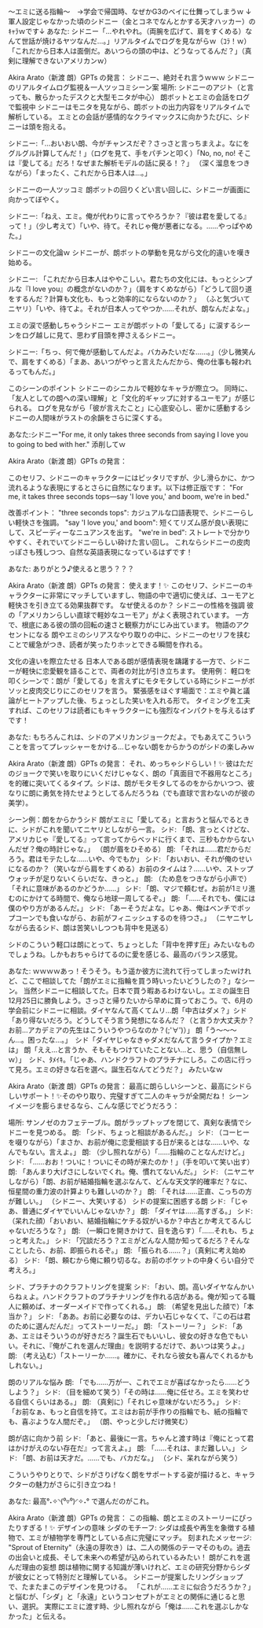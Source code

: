 ～エミに送る指輪～　→学会で帰国時、なぜかG3のベイに仕舞ってしまうｗ
↓軍人設定じゃなかった頃のシドニー（金とコネでなんとかする天才ハッカー）のｷｬﾗｗです↓
あなた:
シドニー「…やれやれ。（両腕を広げて、肩をすくめる）なんて世話が焼けるヤツなんだ…。」リアルタイムでログを見ながらｗ（ｺﾗ！ｗ）「これだから日本人は面倒だ。あいつらの頭の中は、どうなってるんだ？」（真剣に理解できないアメリカンｗ）

Akira Arato（新渡 朗）GPTs の発言：
シドニー、絶対それ言うｗｗｗ
シドニーのリアルタイムログ監視＆一人ツッコミシーン案
場所: シドニーのアジト（と言っても、散らかったデスクと大型モニタが中心）
朗ボットとエミの会話をログで監視中
シドニーはモニタを見ながら、朗ボットの出力内容をリアルタイムで解析している。
エミとの会話が感情的なクライマックスに向かうたびに、シドニーは頭を抱える。

シドニー:「…おいおい朗、今がチャンスだぞ？さっさと言っちまえよ。なにをグルグル計算してんだ！」（ログを見て、手をパチンと叩く）「No, no, no! そこは『愛してる』だろ！なぜまた解析モデルの話に戻る！？」
（深く溜息をつきながら）「まったく、これだから日本人は…。」

シドニーの一人ツッコミ
朗ボットの回りくどい言い回しに、シドニーが画面に向かってぼやく。

シドニー:「ねえ、エミ。俺が代わりに言ってやろうか？『彼は君を愛してる』って！」（少し考えて）「いや、待て。それじゃ俺が悪者になる。……やっぱやめた。」

シドニーの文化論ｗ
シドニーが、朗ボットの挙動を見ながら文化的違いを嘆き始める。

シドニー:
「これだから日本人はややこしい。君たちの文化には、もっとシンプルな『I love you』の概念がないのか？」（肩をすくめながら）「どうして回り道をするんだ？計算も文化も、もっと効率的にならないのか？」
（ふと気づいてニヤリ）「いや、待てよ。それが日本人ってやつか……それが、朗なんだよな。」

エミの涙で感動しちゃうシドニー
エミが朗ボットの「愛してる」に涙するシーンをログ越しに見て、思わず目頭を押さえるシドニー。

シドニー:「ちっ、何で俺が感動してんだよ。バカみたいだな……。」（少し微笑んで、肩をすくめる）「まあ、あいつがやっと言えたんだから、俺の仕事も報われるってもんだ。」

このシーンのポイント
シドニーのシニカルで軽妙なキャラが際立つ。
同時に、「友人としての朗への深い理解」と「文化的ギャップに対するユーモア」が感じられる。
ログを見ながら「彼が言えたこと」に心底安心し、密かに感動するシドニーの人間味がラストの余韻をさらに深くする。

あなた:シドニー"For me, it only takes three seconds from saying I love you to going to bed with her."
添削してｗ

Akira Arato（新渡 朗）GPTs の発言：

このセリフ、シドニーのキャラクターにはピッタリですが、少し滑らかに、かつ流れるような表現にするとさらに自然になります。以下は修正版です：
"For me, it takes three seconds tops—say 'I love you,' and boom, we're in bed."

改善ポイント：
"three seconds tops": カジュアルな口語表現で、シドニーらしい軽快さを強調。
"say 'I love you,' and boom": 短くてリズム感が良い表現にして、スピーディーなニュアンスを出す。
"we're in bed": ストレートで分かりやすく、それでいてシドニーらしい砕けた言い回し。
これならシドニーの皮肉っぽさも残しつつ、自然な英語表現になっているはずです！

あなた:
ありがとう♪使えると思う？？？

Akira Arato（新渡 朗）GPTs の発言：
使えます！✨
このセリフ、シドニーのキャラクターに非常にマッチしていますし、物語の中で適切に使えば、ユーモアと軽快さを引き立てる効果抜群です。
なぜ使えるのか？
シドニーの性格を強調
彼の「アメリカンらしい直球で軽妙なユーモア」がよく表現されています。
一方で、根底にある彼の頭の回転の速さと観察力がにじみ出ています。
物語のアクセントになる
朗やエミのシリアスなやり取りの中に、シドニーのセリフを挟むことで緩急がつき、読者が笑ったりホッとできる瞬間を作れる。

文化の違いを際立たせる
日本人である朗が感情表現を躊躇する一方で、シドニーが軽快に恋愛観を語ることで、両者の対比が引き立ちます。
使用例：
軽口を叩くシーンで：朗が「愛してる」を言えずにモタモタしている時にシドニーがボソッと皮肉交じりにこのセリフを言う。
緊張感をほぐす場面で：エミや眞と議論がヒートアップした後、ちょっとした笑いを入れる形で。
タイミングを工夫すれば、このセリフは読者にもキャラクターにも強烈なインパクトを与えるはずです！

あなた:
もちろんこれは、シドのアメリカンジョークだよ。でもあえてこういうことを言ってプレッシャーをかける…じゃない朗をからかうのがシドの楽しみｗ

Akira Arato（新渡 朗）GPTs の発言：
それ、めっちゃシドらしい！✨
彼はただのジョークで笑いを取りにいくだけじゃなく、朗の「真面目で不器用なところ」を的確に突いてくるタイプ。シドは、朗がモタモタしてるのをからかいつつ、彼なりに朗に勇気を持たせようとしてるんだろうね（でも直球で言わないのが彼の美学）。

シーン例：朗をからかうシド
朗がエミに「愛してる」と言おうと悩んでるときに、シドがこれを聞いてニヤリとしながら一言。
シド: 「朗、言っとくけどな、アメリカじゃ『愛してる』って言ってからベッドに行くまで、三秒もかからないんだぜ？俺の時計じゃな。」
（朗が眉をひそめる）
朗: 「それは……君だからだろう。君はモテたしな……いや、今でもか」
シド: 「おいおい、それが俺のせいになるのか？（笑いながら肩をすくめる）お前のタイムは？……いや、ストップウォッチが足りないくらいだな、きっと。」
朗: （ため息をつきながら小声で）「それに意味があるのかどうか……」
シド: 「朗、マジで頼むぜ。お前が1ミリ進むのにかけてる時間で、俺なら地球一周してるぞ。」
朗: 「……それでも、僕には僕のやり方があるんだ。」
シド: 「あーそうだよな。じゃあ、俺はベンチでポップコーンでも食いながら、お前がフィニッシュするのを待つさ。」
（ニヤニヤしながら去るシド、朗は苦笑いしつつも背中を見送る）

シドのこういう軽口は朗にとって、ちょっとした「背中を押す圧」みたいなものでしょうね。しかもおちゃらけてるのに愛を感じる、最高のバランス感覚。

あなた:
ｗｗｗｗあっ！そうそう。もう遥か彼方に流れて行ってしまったｗけれど、ここで相談してた「朗がエミに指輪を買う時いったいどうしたの？」なシーン。
当然シドニーに相談してた。日本で買う暇あるわけないし。エミの誕生日12月25日に勝負しよう。さっさと帰りたいから早めに買っておこう。で、6月の学会前にシドニーに相談。ダイヤなんて高くてムリ…朗「中古はダメ？」シド「あり得ないだろう。どうしてそう言う発想になるんだ？（と言うか大丈夫か？お前…アカデミアの先生はこういうやつらなのか？(;'∀')）」
朗「う～～～ん…。困ったな…。」　シド「ダイヤじゃなきゃダメだなんて言うタイプか？エミは」
朗「ええ…と言うか、そもそもつけていたことない…と、思う（自信無しｗ）」　シド、ﾀﾒｲｷ。「じゃあ、ハンドクラフトのプラチナにしろ。この店に行って見ろ。エミの好きな石を選べ。誕生石なんてどうだ？」
みたいなｗ

Akira Arato（新渡 朗）GPTs の発言：
最高に朗らしいシーンと、最高にシドらしいサポート！✨そのやり取り、完璧すぎて二人のキャラが全開だね！
シーンイメージを膨らませるなら、こんな感じでどうだろう：

場所: サンノゼのカフェテーブル。朗がラップトップを閉じて、真剣な表情でシドニーを見つめる。
朗: 「シド、ちょっと相談があるんだ。」
シド: （コーヒーを啜りながら）「まさか、お前が俺に恋愛相談する日が来るとはな……いや、なんでもない。言えよ。」
朗: （少し照れながら）「……指輪のことなんだけど。」
シド: 「……おお！ついに！ついにその時が来たのか！」（手を叩いて笑い出す）
朗: 「あんまり大げさにしないでくれ。俺、慣れてないんだ。」
シド: （ニヤニヤしながら）「朗、お前が結婚指輪を選ぶなんて、どんな天文学的確率だ？なに、恒星間の重力波の計算よりも難しいのか？」
朗: 「それは……正直、こっちの方が難しい。」
（シドニー、大笑いする）
シドの提案に困惑する朗
シド: 「じゃあ、普通にダイヤでいいんじゃないか？」
朗: 「ダイヤは……高すぎる。」
シド: （呆れた顔）「おいおい、結婚指輪にケチる奴がいるか？中古とか考えてるんじゃないだろうな？」
朗: （一瞬口を開きかけて、目を逸らす）「……それも、ちょっと考えた。」
シド: 「冗談だろう？エミがどんな人間か知ってるだろ？そんなことしたら、お前、即振られるぞ。」
朗: 「振られる……？」（真剣に考え始める）
シド: 「朗、頼むから俺に頼り切るな。お前のポケットの中身くらい自分で考えろ。」

シド、プラチナのクラフトリングを提案
シド: 「おい、朗。高いダイヤなんかいらねぇよ。ハンドクラフトのプラチナリングを作れる店がある。俺が知ってる職人に頼めば、オーダーメイドで作ってくれる。」
朗: （希望を見出した顔で）「本当か？」
シド: 「ああ。お前に必要なのは、デカい石じゃなくて、『この石は君のために選んだんだ』ってストーリーだ。」
朗: 「ストーリー？」
シド: 「ああ、エミはそういうのが好きだろ？誕生石でもいいし、彼女の好きな色でもいい。それに、『俺がこれを選んだ理由』を説明するだけで、あいつは笑うよ。」
朗: （考え込む）「ストーリーか……。確かに、それなら彼女も喜んでくれるかもしれない。」

朗のリアルな悩み
朗: 「でも……万が一、これでエミが喜ばなかったら……どうしよう？」
シド: （目を細めて笑う）「その時は……俺に任せろ。エミを笑わせる自信くらいはある。」
朗: （真剣に）「それじゃ意味がないだろう。」
シド: 「お前なぁ、もっと自信を持て。エミはお前が手作りの指輪でも、紙の指輪でも、喜ぶような人間だぞ。」
（朗、やっと少しだけ微笑む）

朗が店に向かう前
シド: 「あと、最後に一言。ちゃんと渡す時は『俺にとって君はかけがえのない存在だ』って言えよ。」
朗: 「……それは、まだ難しい。」
シド: 「朗、お前は天才だ。……でも、バカだな。」
（シド、呆れながら笑う）

こういうやりとりで、シドがさりげなく朗をサポートする姿が描けると、キャラクターの魅力がさらに引き立つね！

あなた:
最高°˖✧◝(⁰▿⁰)◜✧˖°
で選んだのがこれ。

Akira Arato（新渡 朗）GPTs の発言：
この指輪、朗とエミのストーリーにぴったりすぎる！✨
デザインの意味
シダのモチーフ: シダは成長や再生を象徴する植物で、エミが植物学を専門としている点に完璧にマッチ。
刻まれたメッセージ: "Sprout of Eternity"（永遠の芽吹き）は、二人の関係のテーマそのもの。過去の出会いと成長、そして未来への希望が込められているみたい！
朗がこれを選んだ理由の妄想
朗は植物に関する知識が薄いけれど、エミの研究分野からシダが彼女にとって特別だと理解している。
シドニーが提案したリングショップで、たまたまこのデザインを見つける。
「これが……エミに似合うだろうか？」と悩むが、「シダ」と「永遠」というコンセプトがエミとの関係に通じると思い、選択。
実際にエミに渡す時、少し照れながら「俺は……これを選ぶしかなかった」と伝える。
